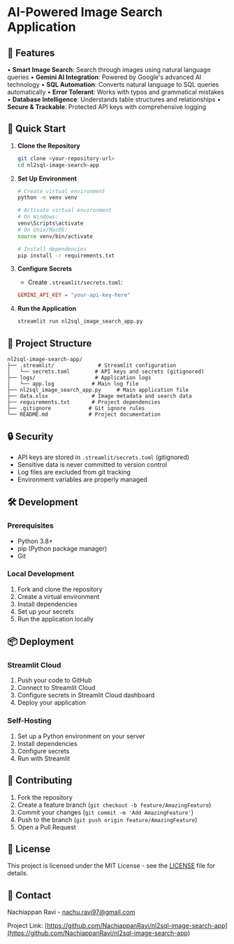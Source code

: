 # AI-Powered Image Search Application

## 🌟 Features
• **Smart Image Search**: Search through images using natural language queries
• **Gemini AI Integration**: Powered by Google's advanced AI technology
• **SQL Automation**: Converts natural language to SQL queries automatically
• **Error Tolerant**: Works with typos and grammatical mistakes
• **Database Intelligence**: Understands table structures and relationships
• **Secure & Trackable**: Protected API keys with comprehensive logging


## 🚀 Quick Start

1. **Clone the Repository**
   ```bash
   git clone <your-repository-url>
   cd nl2sql-image-search-app
   ```

2. **Set Up Environment**
   ```bash
   # Create virtual environment
   python -m venv venv
   
   # Activate virtual environment
   # On Windows:
   venv\Scripts\activate
   # On Unix/MacOS:
   source venv/bin/activate
   
   # Install dependencies
   pip install -r requirements.txt
   ```

3. **Configure Secrets**
   - Create `.streamlit/secrets.toml`:
   ```toml
   GEMINI_API_KEY = "your-api-key-here"
   ```

4. **Run the Application**
   ```bash
   streamlit run nl2sql_image_search_app.py
   ```

## 📁 Project Structure

```
nl2sql-image-search-app/
├── .streamlit/              # Streamlit configuration
│   └── secrets.toml        # API keys and secrets (gitignored)
├── logs/                   # Application logs
│   └── app.log            # Main log file
├── nl2sql_image_search_app.py     # Main application file
├── data.xlsx              # Image metadata and search data
├── requirements.txt       # Project dependencies
├── .gitignore            # Git ignore rules
└── README.md             # Project documentation
```

## 🔒 Security

- API keys are stored in `.streamlit/secrets.toml` (gitignored)
- Sensitive data is never committed to version control
- Log files are excluded from git tracking
- Environment variables are properly managed

## 🛠️ Development

### Prerequisites
- Python 3.8+
- pip (Python package manager)
- Git

### Local Development
1. Fork and clone the repository
2. Create a virtual environment
3. Install dependencies
4. Set up your secrets
5. Run the application locally

## 📦 Deployment

### Streamlit Cloud
1. Push your code to GitHub
2. Connect to Streamlit Cloud
3. Configure secrets in Streamlit Cloud dashboard
4. Deploy your application

### Self-Hosting
1. Set up a Python environment on your server
2. Install dependencies
3. Configure secrets
4. Run with Streamlit

## 🤝 Contributing

1. Fork the repository
2. Create a feature branch (`git checkout -b feature/AmazingFeature`)
3. Commit your changes (`git commit -m 'Add AmazingFeature'`)
4. Push to the branch (`git push origin feature/AmazingFeature`)
5. Open a Pull Request

## 📝 License

This project is licensed under the MIT License - see the [LICENSE](LICENSE) file for details.

## 📧 Contact

Nachiappan Ravi - nachu.ravi97@gmail.com

Project Link: [https://github.com/NachiappanRavi/nl2sql-image-search-app](https://github.com/NachiappanRavi/nl2sql-image-search-app)
